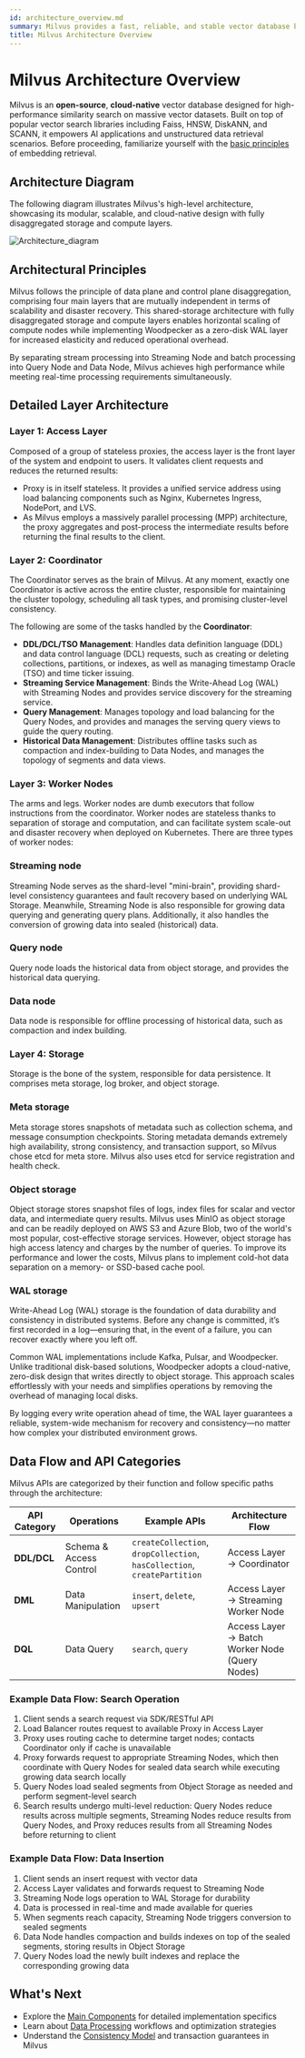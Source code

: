 ```yaml
---
id: architecture_overview.md
summary: Milvus provides a fast, reliable, and stable vector database built specifically for similarity search and artificial intelligence.
title: Milvus Architecture Overview
---
```


# Milvus Architecture Overview

Milvus is an **open-source**, **cloud-native** vector database designed for high-performance similarity search on massive vector datasets. Built on top of popular vector search libraries including Faiss, HNSW, DiskANN, and SCANN, it empowers AI applications and unstructured data retrieval scenarios. Before proceeding, familiarize yourself with the [basic principles](glossary.md) of embedding retrieval.

## Architecture Diagram

The following diagram illustrates Milvus's high-level architecture, showcasing its modular, scalable, and cloud-native design with fully disaggregated storage and compute layers.

![Architecture_diagram](../../../../assets/milvus_architecture_2_6.png "Milvus architecture.")

## Architectural Principles

Milvus follows the principle of data plane and control plane disaggregation, comprising four main layers that are mutually independent in terms of scalability and disaster recovery. This shared-storage architecture with fully disaggregated storage and compute layers enables horizontal scaling of compute nodes while implementing Woodpecker as a zero-disk WAL layer for increased elasticity and reduced operational overhead.

By separating stream processing into Streaming Node and batch processing into Query Node and Data Node, Milvus achieves high performance while meeting real-time processing requirements simultaneously.

## Detailed Layer Architecture

### Layer 1: Access Layer

Composed of a group of stateless proxies, the access layer is the front layer of the system and endpoint to users. It validates client requests and reduces the returned results: 

- Proxy is in itself stateless. It provides a unified service address using load balancing components such as Nginx, Kubernetes Ingress, NodePort, and LVS. 
- As Milvus employs a massively parallel processing (MPP) architecture, the proxy aggregates and post-process the intermediate results before returning the final results to the client.  

### Layer 2: Coordinator

The Coordinator serves as the brain of Milvus. At any moment, exactly one Coordinator is active across the entire cluster, responsible for maintaining the cluster topology, scheduling all task types, and promising cluster-level consistency.

The following are some of the tasks handled by the **Coordinator**:

- **DDL/DCL/TSO Management**: Handles data definition language (DDL) and data control language (DCL) requests, such as creating or deleting collections, partitions, or indexes, as well as managing timestamp Oracle (TSO) and time ticker issuing.
- **Streaming Service Management**: Binds the Write-Ahead Log (WAL) with Streaming Nodes and provides service discovery for the streaming service.
- **Query Management**: Manages topology and load balancing for the Query Nodes, and provides and manages the serving query views to guide the query routing.
- **Historical Data Management**: Distributes offline tasks such as compaction and index-building to Data Nodes, and manages the topology of segments and data views. 

### Layer 3: Worker Nodes

The arms and legs. Worker nodes are dumb executors that follow instructions from the coordinator. Worker nodes are stateless thanks to separation of storage and computation, and can facilitate system scale-out and disaster recovery when deployed on Kubernetes. There are three types of worker nodes: 

### Streaming node

Streaming Node serves as the shard-level "mini-brain", providing shard-level consistency guarantees and fault recovery based on underlying WAL Storage. Meanwhile, Streaming Node is also responsible for growing data querying and generating query plans. Additionally, it also handles the conversion of growing data into sealed (historical) data.

### Query node

Query node loads the historical data from object storage, and provides the historical data querying.

### Data node

Data node is responsible for offline processing of historical data, such as compaction and index building.

### Layer 4: Storage

Storage is the bone of the system, responsible for data persistence. It comprises meta storage, log broker, and object storage.

### Meta storage

Meta storage stores snapshots of metadata such as collection schema, and message consumption checkpoints. Storing metadata demands extremely high availability, strong consistency, and transaction support, so Milvus chose etcd for meta store. Milvus also uses etcd for service registration and health check. 

### Object storage

Object storage stores snapshot files of logs, index files for scalar and vector data, and intermediate query results. Milvus uses MinIO as object storage and can be readily deployed on AWS S3 and Azure Blob, two of the world's most popular, cost-effective storage services. However, object storage has high access latency and charges by the number of queries. To improve its performance and lower the costs, Milvus plans to implement cold-hot data separation on a memory- or SSD-based cache pool.

### WAL storage

Write-Ahead Log (WAL) storage is the foundation of data durability and consistency in distributed systems. Before any change is committed, it’s first recorded in a log—ensuring that, in the event of a failure, you can recover exactly where you left off.

Common WAL implementations include Kafka, Pulsar, and Woodpecker. Unlike traditional disk-based solutions, Woodpecker adopts a cloud-native, zero-disk design that writes directly to object storage. This approach scales effortlessly with your needs and simplifies operations by removing the overhead of managing local disks.

By logging every write operation ahead of time, the WAL layer guarantees a reliable, system-wide mechanism for recovery and consistency—no matter how complex your distributed environment grows.

## Data Flow and API Categories

Milvus APIs are categorized by their function and follow specific paths through the architecture:

| API Category | Operations | Example APIs | Architecture Flow |
|--------------|------------|--------------|-------------------|
| **DDL/DCL** | Schema & Access Control | `createCollection`, `dropCollection`, `hasCollection`, `createPartition` | Access Layer → Coordinator |
| **DML** | Data Manipulation | `insert`, `delete`, `upsert` | Access Layer → Streaming Worker Node |
| **DQL** | Data Query | `search`, `query` | Access Layer → Batch Worker Node (Query Nodes) |

### Example Data Flow: Search Operation

1. Client sends a search request via SDK/RESTful API
2. Load Balancer routes request to available Proxy in Access Layer
3. Proxy uses routing cache to determine target nodes; contacts Coordinator only if cache is unavailable
4. Proxy forwards request to appropriate Streaming Nodes, which then coordinate with Query Nodes for sealed data search while executing growing data search locally
5. Query Nodes load sealed segments from Object Storage as needed and perform segment-level search
6. Search results undergo multi-level reduction: Query Nodes reduce results across multiple segments, Streaming Nodes reduce results from Query Nodes, and Proxy reduces results from all Streaming Nodes before returning to client

### Example Data Flow: Data Insertion

1. Client sends an insert request with vector data
2. Access Layer validates and forwards request to Streaming Node
3. Streaming Node logs operation to WAL Storage for durability
4. Data is processed in real-time and made available for queries
5. When segments reach capacity, Streaming Node triggers conversion to sealed segments
6. Data Node handles compaction and builds indexes on top of the sealed segments, storing results in Object Storage
7. Query Nodes load the newly built indexes and replace the corresponding growing data

## What's Next

- Explore the [Main Components](main_components.md) for detailed implementation specifics
- Learn about [Data Processing](data_processing.md) workflows and optimization strategies
- Understand the [Consistency Model](consistency.md) and transaction guarantees in Milvus